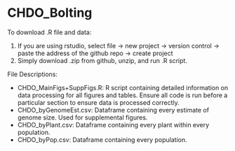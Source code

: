 # CHDO_Bolting
To download .R file and data:
1. If you are using rstudio, select file -> new project -> version control -> paste the address of the github repo -> create project
2. Simply download .zip from github, unzip, and run .R script.

File Descriptions:
* CHDO_MainFigs+SuppFigs.R: R script containing detailed information on data processing for all figures and tables. Ensure all code is run before a particular section to ensure data is processed correctly.
* CHDO_byGenomeEst.csv: Dataframe containing every estimate of genome size. Used for supplemental figures.
* CHDO_byPlant.csv: Dataframe containing every plant within every population.
* CHDO_byPop.csv: Dataframe containing every population.
